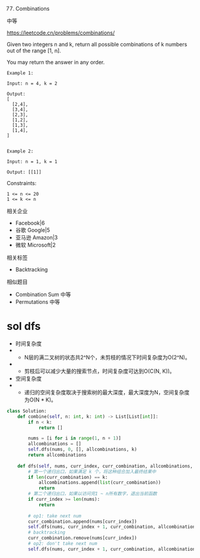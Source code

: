 77. Combinations

中等

https://leetcode.cn/problems/combinations/


Given two integers n and k, return all possible combinations of k numbers out of the range [1, n].

You may return the answer in any order.

 
```
Example 1:

Input: n = 4, k = 2

Output:
[
  [2,4],
  [3,4],
  [2,3],
  [1,2],
  [1,3],
  [1,4],
]


Example 2:

Input: n = 1, k = 1

Output: [[1]]
``` 

Constraints:
```
1 <= n <= 20
1 <= k <= n
```

相关企业

- Facebook|6
- 谷歌 Google|5
- 亚马逊 Amazon|3
- 微软 Microsoft|2

相关标签
- Backtracking

相似题目
- Combination Sum
中等
- Permutations
中等

# sol dfs

- 时间复杂度
- - N层的满二叉树的状态共2^N个，未剪枝的情况下时间复杂度为O(2^N)。
- - 剪枝后可以减少大量的搜索节点，时间复杂度可达到O(C(N, K))。
- 空间复杂度
- - 递归的空间复杂度取决于搜索树的最大深度，最大深度为N，空间复杂度为O(N * K)。

```py
class Solution:
    def combine(self, n: int, k: int) -> List[List[int]]:
        if n < k:
            return []

        nums = [i for i in range(1, n + 1)]
        allcombinations = []
        self.dfs(nums, 0, [], allcombinations, k)
        return allcombinations
    
    def dfs(self, nums, curr_index, curr_combination, allcombinations, k):  
        # 第一个递归出口，如果满足 k 个，将这种组合加入最终结果中
        if len(curr_combination) == k:
            allcombinations.append(list(curr_combination))
            return
        # 第二个递归出口，如果以访问完1 ~ n所有数字，退出当前函数
        if curr_index >= len(nums): 
            return
        
        # op1: take next num
        curr_combination.append(nums[curr_index])
        self.dfs(nums, curr_index + 1, curr_combination, allcombinations, k)
        # backtracking
        curr_combination.remove(nums[curr_index])
        # op2: don't take next num
        self.dfs(nums, curr_index + 1, curr_combination, allcombinations, k)
```